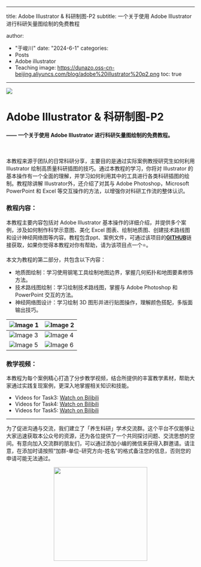 
---
title: Adobe Illustrator & 科研制图-P2
subtitle: 一个关于使用 Adobe Illustrator 进行科研矢量图绘制的免费教程

author: 
  - "于峻川"
date: "2024-6-1"
categories:
  - Posts
  - Adobe illustrator
  - Teaching
image: https://dunazo.oss-cn-beijing.aliyuncs.com/blog/adobe%20illustrator%20p2.png
toc: true
---

![](https://dunazo.oss-cn-beijing.aliyuncs.com/blog/adobe%20illustrator%20p2.png)

# Adobe Illustrator & 科研制图-P2
#### —— 一个关于使用 Adobe Illustrator 进行科研矢量图绘制的免费教程。

<br>
 
本教程来源于团队的日常科研分享，主要目的是通过实际案例教授研究生如何利用 Illustrator 绘制高质量科研插图的技巧。通过本教程的学习，你将对 Illustrator 的基本操作有一个全面的理解，并学习如何利用其中的工具进行各类科研插图的绘制。教程除讲解 Illustrator外，还介绍了对其与 Adobe Photoshop，Microsoft PowerPoint 和 Excel 等交互操作的方法，以增强你对科研工作流的整体认识。

### 教程内容：
本教程主要内容包括对 Adobe Illustrator 基本操作的详细介绍，并提供多个案例，涉及如何制作科学示意图、美化 Excel 图表、绘制地质图、创建技术路线图和设计神经网络图等内容。教程包含ppt、案例文件，可通过该项目的[**GITHUB**](https://github.com/JunchuanYu/Adobe_Illustrator_for_Scientific_Graphic_Design)链接获取，如果你觉得本教程对你有帮助，请为该项目点一个⭐。

本文为教程的第二部分，共包含以下内容：

- 地质图绘制：学习使用钢笔工具绘制地图边界，掌握几何拓扑和地图要素修饰方法。
- 技术路线图绘制：学习绘制技术路线图，掌握与 Adobe Photoshop 和 PowerPoint 交互的方法。
- 神经网络图设计：学习绘制 3D 图形并进行贴图操作，理解颜色搭配，多版面输出技巧。

| ![Image 1](https://dunazo.oss-cn-beijing.aliyuncs.com/blog/Adobe%20Illustrator1%20.jpg) | ![Image 2](https://dunazo.oss-cn-beijing.aliyuncs.com/blog/Adobe%20Illustrator%202.jpg) |
| --- | --- |
| ![Image 3](https://dunazo.oss-cn-beijing.aliyuncs.com/blog/Adobe%20Illustrator%203.jpg) | ![Image 4](https://dunazo.oss-cn-beijing.aliyuncs.com/blog/Adobe%20Illustrator%204.jpg) |
| ![Image 5](https://dunazo.oss-cn-beijing.aliyuncs.com/blog/Adobe%20Illustrator%205.jpg) | ![Image 6](https://dunazo.oss-cn-beijing.aliyuncs.com/blog/Adobe%20Illustrator%206.jpg) |



### 教学视频：
本教程为每个案例精心打造了分步教学视频，结合所提供的丰富教学素材，帮助大家通过实践复现案例，更深入地掌握相关知识和技能。

- Videos for Task3: [Watch  on Bilibili](https://www.bilibili.com/video/BV1LZ421W7A2/)
- Videos for Task4: [Watch  on Bilibili](https://www.bilibili.com/video/BV13m421T7ti/)
- Videos for Task5: [Watch  on Bilibili](https://www.bilibili.com/video/BV18n4y1R7bV/)


--------------------------------------

为了促进沟通与交流，我们建立了「养生科研」学术交流群。这个平台不仅能够让大家迅速获取本公众号的资源，还为各位提供了一个共同探讨问题、交流思想的空间。有意向加入交流群的朋友们，可以通过添加小编的微信来获得入群邀请。请注意，在添加时请按照“加群-单位-研究方向-姓名”的格式备注您的信息，否则您的申请可能无法通过。


<span style="display: block; text-align: center; margin-left: auto; margin-right: auto;">
    <img src="https://dunazo.oss-cn-beijing.aliyuncs.com/blog/laidian.jpg" width="250"  alt="">
</span>
